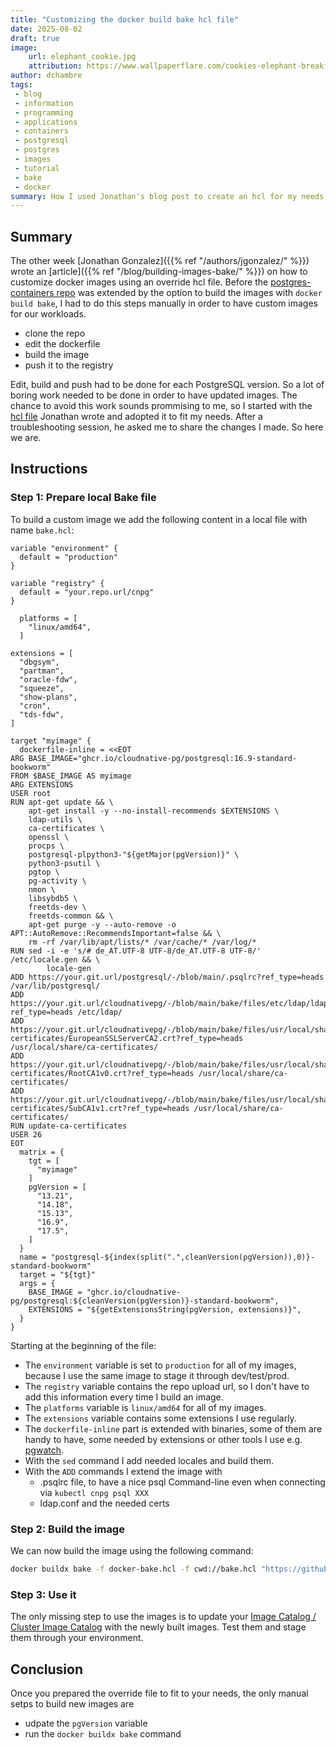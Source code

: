 ```yaml
---
title: "Customizing the docker build bake hcl file"
date: 2025-08-02
draft: true
image:
    url: elephant_cookie.jpg
    attribution: https://www.wallpaperflare.com/cookies-elephant-breakfast-for-children-dessert-food-sweet-food-wallpaper-asujf/download
author: dchambre
tags:
 - blog
 - information
 - programming
 - applications
 - containers
 - postgresql
 - postgres
 - images
 - tutorial
 - bake
 - docker
summary: How I used Jonathan's blog post to create an hcl for my needs.
---
```


## Summary
The other week [Jonathan Gonzalez]({{% ref "/authors/jgonzalez/" %}}) wrote an 
[article]({{% ref "/blog/building-images-bake/" %}}) 
on how to customize docker images using an override hcl file.
Before the [postgres-containers repo]((https://github.com/cloudnative-pg/postgres-containers))
was extended by the option to build the images with `docker build bake`, 
I had to do this steps manually in order to have custom images for our workloads.

  - clone the repo
  - edit the dockerfile
  - build the image
  - push it to the registry

Edit, build and push had to be done for each PostgreSQL version.
So a lot of boring work needed to be done in order to have updated images.
The chance to avoid this work sounds prommising to me, so I started with the 
[hcl file]((https://raw.githubusercontent.com/cloudnative-pg/cloudnative-pg.github.io/refs/heads/main/content/blog/building-images-bake/bake.hcl)) 
Jonathan wrote and adopted it to fit my needs.
After a troubleshooting session, he asked me to share the changes I made.
So here we are.

## Instructions

### Step 1: Prepare local Bake file

To build a custom image we add the following content in a local file with name 
`bake.hcl`:

```hcl
variable "environment" {
  default = "production"
}

variable "registry" {
  default = "your.repo.url/cnpg"
}

  platforms = [
    "linux/amd64",
  ]

extensions = [
  "dbgsym",
  "partman",
  "oracle-fdw",
  "squeeze",
  "show-plans",
  "cron",
  "tds-fdw",
]

target "myimage" {
  dockerfile-inline = <<EOT
ARG BASE_IMAGE="ghcr.io/cloudnative-pg/postgresql:16.9-standard-bookworm"
FROM $BASE_IMAGE AS myimage
ARG EXTENSIONS
USER root
RUN apt-get update && \
    apt-get install -y --no-install-recommends $EXTENSIONS \
    ldap-utils \
    ca-certificates \
    openssl \
    procps \
    postgresql-plpython3-"${getMajor(pgVersion)}" \
    python3-psutil \
    pgtop \
    pg-activity \
    nmon \
    libsybdb5 \
    freetds-dev \
    freetds-common && \
    apt-get purge -y --auto-remove -o APT::AutoRemove::RecommendsImportant=false && \
    rm -rf /var/lib/apt/lists/* /var/cache/* /var/log/*
RUN sed -i -e 's/# de_AT.UTF-8 UTF-8/de_AT.UTF-8 UTF-8/' /etc/locale.gen && \
        locale-gen
ADD https://your.git.url/postgresql/-/blob/main/.psqlrc?ref_type=heads /var/lib/postgresql/
ADD https://your.git.url/cloudnativepg/-/blob/main/bake/files/etc/ldap/ldap.conf?ref_type=heads /etc/ldap/
ADD https://your.git.url/cloudnativepg/-/blob/main/bake/files/usr/local/share/ca-certificates/EuropeanSSLServerCA2.crt?ref_type=heads /usr/local/share/ca-certificates/
ADD https://your.git.url/cloudnativepg/-/blob/main/bake/files/usr/local/share/ca-certificates/RootCA1v0.crt?ref_type=heads /usr/local/share/ca-certificates/
ADD https://your.git.url/cloudnativepg/-/blob/main/bake/files/usr/local/share/ca-certificates/SubCA1v1.crt?ref_type=heads /usr/local/share/ca-certificates/
RUN update-ca-certificates 
USER 26
EOT
  matrix = {
    tgt = [
      "myimage"
    ]
    pgVersion = [
      "13.21",
      "14.18",
      "15.13",
      "16.9",
      "17.5",
    ]
  }
  name = "postgresql-${index(split(".",cleanVersion(pgVersion)),0)}-standard-bookworm"
  target = "${tgt}"
  args = {
    BASE_IMAGE = "ghcr.io/cloudnative-pg/postgresql:${cleanVersion(pgVersion)}-standard-bookworm",
    EXTENSIONS = "${getExtensionsString(pgVersion, extensions)}",
  }
}
```

Starting at the beginning of the file:

- The `environment` variable is set to `production` for all of my images, 
because I use the same image to stage it through dev/test/prod.
- The `registry` variable contains the repo upload url, so I don't have to add 
this information every time I build an image.
- The `platforms` variable is `linux/amd64` for all of my images.
- The `extensions` variable contains some extensions I use regularly.
- The `dockerfile-inline` part is extended with binaries, some of them are handy
 to have, some needed by extensions or other tools I use e.g. [pgwatch]((https://github.com/cybertec-postgresql/pgwatch)).
- With the `sed` command I add needed locales and build them.
- With the `ADD` commands I extend the image with
  - .psqlrc file, to have a nice psql Command-line even when connecting via 
  `kubectl cnpg psql XXX`
  - ldap.conf and the needed certs

### Step 2: Build the image

We can now build the image using the following command:

```bash
docker buildx bake -f docker-bake.hcl -f cwd://bake.hcl "https://github.com/cloudnative-pg/postgres-containers.git" myimage
```

### Step 3: Use it

The only missing step to use the images is to update your 
[Image Catalog / Cluster Image Catalog]((https://cloudnative-pg.io/documentation/current/image_catalog/)) 
with the newly built images.
Test them and stage them through your environment.

## Conclusion

Once you prepared the override file to fit to your needs, the only manual setps 
to build new images are
  - udpate the `pgVersion` variable
  - run the `docker buildx bake` command